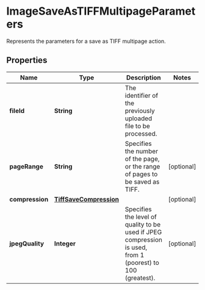 

# ImageSaveAsTIFFMultipageParameters

Represents the parameters for a save as TIFF multipage action.
## Properties

Name | Type | Description | Notes
------------ | ------------- | ------------- | -------------
**fileId** | **String** | The identifier of the previously uploaded file to be processed. | 
**pageRange** | **String** | Specifies the number of the page, or the range of pages to be saved as TIFF. |  [optional]
**compression** | [**TiffSaveCompression**](TiffSaveCompression.md) |  |  [optional]
**jpegQuality** | **Integer** | Specifies the level of quality to be used if JPEG compression is used, from 1 (poorest) to 100 (greatest). |  [optional]



